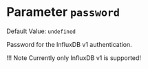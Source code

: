 # Parameter `password`
Default Value: `undefined`

Password for the InfluxDB v1 authentication.

!!! Note
    Currently only InfluxDB v1 is supported!
